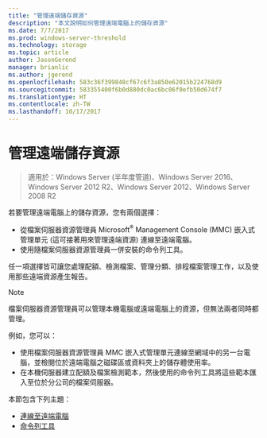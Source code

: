 ```yaml
---
title: "管理遠端儲存資源"
description: "本文說明如何管理遠端電腦上的儲存資源"
ms.date: 7/7/2017
ms.prod: windows-server-threshold
ms.technology: storage
ms.topic: article
author: JasonGerend
manager: brianlic
ms.author: jgerend
ms.openlocfilehash: 583c36f399848cf67c6f3a850e62015b224768d9
ms.sourcegitcommit: 583355400f6b0d880dc0ac6bc06f0efb50d674f7
ms.translationtype: HT
ms.contentlocale: zh-TW
ms.lasthandoff: 10/17/2017
---
```

# <a name="managing-remote-storage-resources"></a>管理遠端儲存資源

> 適用於：Windows Server (半年度管道)、Windows Server 2016、Windows Server 2012 R2、Windows Server 2012、Windows Server 2008 R2

若要管理遠端電腦上的儲存資源，您有兩個選擇：

-   從檔案伺服器資源管理員 Microsoft<sup>®</sup> Management Console (MMC) 嵌入式管理單元 (這可接著用來管理遠端資源) 連線至遠端電腦。
-   使用隨檔案伺服器資源管理員一併安裝的命令列工具。

任一項選擇皆可讓您處理配額、檢測檔案、管理分類、排程檔案管理工作，以及使用那些遠端資源產生報告。

> [!Note]
> 檔案伺服器資源管理員可以管理本機電腦或遠端電腦上的資源，但無法兩者同時都管理。

例如，您可以：

-   使用檔案伺服器資源管理員 MMC 嵌入式管理單元連線至網域中的另一台電腦，並檢閱位於遠端電腦之磁碟區或資料夾上的儲存體使用率。
-   在本機伺服器建立配額及檔案檢測範本，然後使用的命令列工具將這些範本匯入至位於分公司的檔案伺服器。

本節包含下列主題：

-   [連線至遠端電腦](connect-to-remote-computer.md)
-   [命令列工具](command-line-tools.md)
